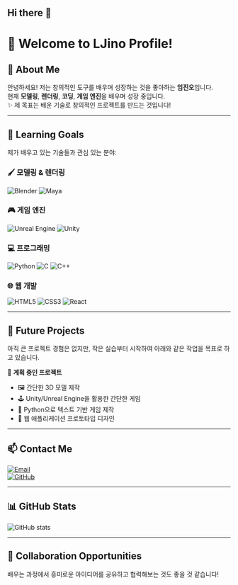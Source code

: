 ## Hi there 👋
# 👋 Welcome to LJino Profile!  

## 🌟 About Me  
안녕하세요! 저는 창의적인 도구를 배우며 성장하는 것을 좋아하는 **임진오**입니다.  
현재 **모델링**, **렌더링**, **코딩**, **게임 엔진**을 배우며 성장 중입니다.  
✨ 제 목표는 배운 기술로 창의적인 프로젝트를 만드는 것입니다!

---

## 🚀 Learning Goals  
제가 배우고 있는 기술들과 관심 있는 분야:  

### 🖌️ **모델링 & 렌더링**
![Blender](https://img.shields.io/badge/Blender-F5792A?style=for-the-badge&logo=blender&logoColor=white)
![Maya](https://img.shields.io/badge/Autodesk%20Maya-1B8BC6?style=for-the-badge&logo=autodesk&logoColor=white)

### 🎮 **게임 엔진**
![Unreal Engine](https://img.shields.io/badge/Unreal%20Engine-0E1128?style=for-the-badge&logo=unrealengine&logoColor=white)
![Unity](https://img.shields.io/badge/Unity-000000?style=for-the-badge&logo=unity&logoColor=white)

### 💻 **프로그래밍**
![Python](https://img.shields.io/badge/Python-3776AB?style=for-the-badge&logo=python&logoColor=white)
![C](https://img.shields.io/badge/C-A8B9CC?style=for-the-badge&logo=c&logoColor=white)
![C++](https://img.shields.io/badge/C++-00599C?style=for-the-badge&logo=cplusplus&logoColor=white)

### 🌐 **웹 개발**
![HTML5](https://img.shields.io/badge/HTML5-E34F26?style=for-the-badge&logo=html5&logoColor=white)
![CSS3](https://img.shields.io/badge/CSS3-1572B6?style=for-the-badge&logo=css3&logoColor=white)
![React](https://img.shields.io/badge/React-61DAFB?style=for-the-badge&logo=react&logoColor=black)


---

## 📂 Future Projects  
아직 큰 프로젝트 경험은 없지만, 작은 실습부터 시작하여 아래와 같은 작업을 목표로 하고 있습니다.

📌 **계획 중인 프로젝트**  
- 🖼️ 간단한 3D 모델 제작  
- 🕹️ Unity/Unreal Engine을 활용한 간단한 게임  
- 📝 Python으로 텍스트 기반 게임 제작  
- 🌟 웹 애플리케이션 프로토타입 디자인  

---

## 📫 Contact Me  

[![Email](https://img.shields.io/badge/Email-D14836?style=for-the-badge&logo=gmail&logoColor=white)](mailto:jnkid00@gmail.com)  
[![GitHub](https://img.shields.io/badge/GitHub-181717?style=for-the-badge&logo=github&logoColor=white)](https://github.com/LJino)


---

## 📊 GitHub Stats  
![GitHub stats](https://github-readme-stats.vercel.app/api?username=LJino&show_icons=true&theme=radical)


---

## 🤝 Collaboration Opportunities  
배우는 과정에서 흥미로운 아이디어를 공유하고 협력해보는 것도 좋을 것 같습니다!


